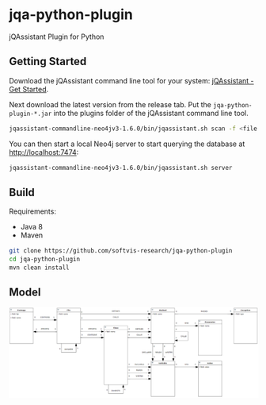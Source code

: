 # jqa-python-plugin
jQAssistant Plugin for Python


## Getting Started

Download the jQAssistant command line tool for your system: [jQAssistant - Get Started](https://jqassistant.org/get-started/).

Next download the latest version from the release tab. Put the `jqa-python-plugin-*.jar` into the plugins folder of the jQAssistant command
 line tool.

```bash
jqassistant-commandline-neo4jv3-1.6.0/bin/jqassistant.sh scan -f <file or directory path>
```

You can then start a local Neo4j server to start querying the database at [http://localhost:7474](http://localhost:7474):

```bash
jqassistant-commandline-neo4jv3-1.6.0/bin/jqassistant.sh server
```

## Build
Requirements:
* Java 8 
* Maven
```bash
git clone https://github.com/softvis-research/jqa-python-plugin
cd jqa-python-plugin
mvn clean install
```

## Model

![Neo4j model for the jQAssistant Jira plugin](./documents/model.png)
